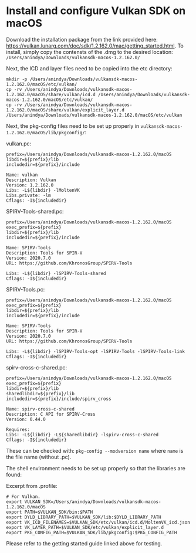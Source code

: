 # Install and configure Vulkan SDK on macOS
Download the installation package from the link provided here:
https://vulkan.lunarg.com/doc/sdk/1.2.162.0/mac/getting_started.html.
To install, simply copy the contensts of the .dmg to the desired location:
`/Users/anindya/Downloads/vulkansdk-macos-1.2.162.0/`

Next, the ICD and layer files need to be copied into the etc directory:
```
mkdir -p /Users/anindya/Downloads/vulkansdk-macos-1.2.162.0/macOS/etc/vulkan/
cp -rv /Users/anindya/Downloads/vulkansdk-macos-1.2.162.0/macOS/share/vulkan/icd.d /Users/anindya/Downloads/vulkansdk-macos-1.2.162.0/macOS/etc/vulkan/
cp -rv /Users/anindya/Downloads/vulkansdk-macos-1.2.162.0/macOS/share/vulkan/explicit_layer.d /Users/anindya/Downloads/vulkansdk-macos-1.2.162.0/macOS/etc/vulkan
```

Next, the pkg-config files need to be set up properly in
`vulkansdk-macos-1.2.162.0/macOS/lib/pkgconfig/`:

vulkan.pc:
```
prefix=/Users/anindya/Downloads/vulkansdk-macos-1.2.162.0/macOS
libdir=${prefix}/lib
includedir=${prefix}/include

Name: vulkan
Description: Vulkan
Version: 1.2.162.0
Libs: -L${libdir} -lMoltenVK
Libs.private: -lm
Cflags: -I${includedir}
```

SPIRV-Tools-shared.pc:
```
prefix=/Users/anindya/Downloads/vulkansdk-macos-1.2.162.0/macOS
exec_prefix=${prefix}
libdir=${prefix}/lib
includedir=${prefix}/include

Name: SPIRV-Tools
Description: Tools for SPIR-V
Version: 2020.7.0
URL: https://github.com/KhronosGroup/SPIRV-Tools

Libs: -L${libdir} -lSPIRV-Tools-shared
Cflags: -I${includedir}
```

SPIRV-Tools.pc:
```
prefix=/Users/anindya/Downloads/vulkansdk-macos-1.2.162.0/macOS
exec_prefix=${prefix}
libdir=${prefix}/lib
includedir=${prefix}/include

Name: SPIRV-Tools
Description: Tools for SPIR-V
Version: 2020.7.0
URL: https://github.com/KhronosGroup/SPIRV-Tools

Libs: -L${libdir} -lSPIRV-Tools-opt -lSPIRV-Tools -lSPIRV-Tools-link
Cflags: -I${includedir}
```

spirv-cross-c-shared.pc:
```
prefix=/Users/anindya/Downloads/vulkansdk-macos-1.2.162.0/macOS
exec_prefix=${prefix}
libdir=${prefix}/lib
sharedlibdir=${prefix}/lib
includedir=${prefix}/include/spirv_cross

Name: spirv-cross-c-shared
Description: C API for SPIRV-Cross
Version: 0.44.0

Requires:
Libs: -L${libdir} -L${sharedlibdir} -lspirv-cross-c-shared
Cflags: -I${includedir}
```

These can be checked with:
`pkg-config --modversion name`
where `name` is the file name (without .pc).

The shell environment needs to be set up properly so that the libraries are
found:

Excerpt from .profile:
```
# For Vulkan.
export VULKAN_SDK=/Users/anindya/Downloads/vulkansdk-macos-1.2.162.0/macOS
export PATH=$VULKAN_SDK/bin:$PATH
export DYLD_LIBRARY_PATH=$VULKAN_SDK/lib:$DYLD_LIBRARY_PATH
export VK_ICD_FILENAMES=$VULKAN_SDK/etc/vulkan/icd.d/MoltenVK_icd.json
export VK_LAYER_PATH=$VULKAN_SDK/etc/vulkan/explicit_layer.d
export PKG_CONFIG_PATH=$VULKAN_SDK/lib/pkgconfig:$PKG_CONFIG_PATH
```

Please refer to the getting started guide linked above for testing.

